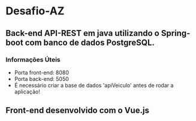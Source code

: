 # Desafio-AZ

## Back-end API-REST em java utilizando o Spring-boot com banco de dados PostgreSQL.

### Informações Úteis
<ul>
<li>Porta front-end: 8080</li>
<li>Porta back-end: 5050</li>
<li>É necessário criar a base de dados 'apiVeiculo' antes de rodar a aplicação!</li>
</ul>

## Front-end desenvolvido com o Vue.js





